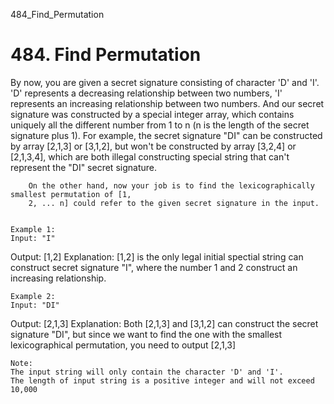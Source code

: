 484_Find_Permutation
# 484. Find Permutation

By now, you are given a secret signature consisting of character 'D' and 'I'. 'D'
        represents a decreasing relationship between two numbers, 'I' represents an increasing
        relationship between two numbers. And our secret signature was constructed by a
        special integer array, which contains uniquely all the different number from 1 to n (n is
        the length of the secret signature plus 1). For example, the secret signature "DI" can be
        constructed by array [2,1,3] or [3,1,2], but won't be constructed by array [3,2,4] or
        [2,1,3,4], which are both illegal constructing special string that can't represent the "DI"
        secret signature.
    

    
        On the other hand, now your job is to find the lexicographically smallest permutation of [1,
        2, ... n] could refer to the given secret signature in the input.
    

    Example 1:
    Input: "I"
Output: [1,2]
Explanation: [1,2] is the only legal initial spectial string can construct secret signature "I", where the number 1 and 2 construct an increasing relationship.

    

    Example 2:
    Input: "DI"
Output: [2,1,3]
Explanation: Both [2,1,3] and [3,1,2] can construct the secret signature "DI", but since we want to find the one with the smallest lexicographical permutation, you need to output [2,1,3]

    

    Note:
    The input string will only contain the character 'D' and 'I'.
    The length of input string is a positive integer and will not exceed 10,000